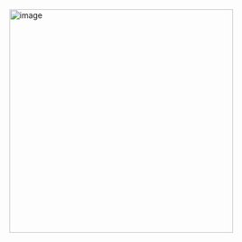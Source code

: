<img width="396" alt="image" src="https://user-images.githubusercontent.com/72201760/177160906-3b3405ef-ac10-43d9-b8e1-d2516a2dc659.png">
